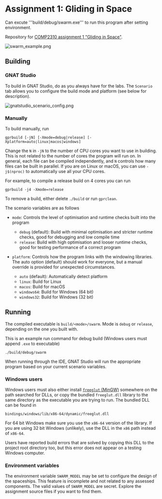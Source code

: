 # Assignment 1: Gliding in Space

Can excute '''build/debug/swarm.exe''' to run this program after setting environment.

Repository for [COMP2310 assignment 1 "Gliding in Space"](https://cs.anu.edu.au/courses/comp2310/assessment/assignment1/).

![swarm_example.png](https://i.loli.net/2021/10/13/vJxHEfuk95m2QSz.png)


## Building

### GNAT Studio

To build in GNAT Studio, do as you always have for the labs. The `Scenario` tab allows you to configure the build mode and platform (see below for description).

![gnatstudio_scenario_config.png](https://i.loli.net/2021/10/13/c8XZ3eCPYkxIN45.png)


### Manually

To build manually, run
```
gprbuild [-jN] [-Xmode=debug|release] [-Xplatform=auto|linux|macos|windows]
```

Change the `N` in `-jN` to the number of CPU cores you want to use in building. This is not related to the number of cores the program will run on. In general, each file can be compiled independently, and `N` controls how many files can be built in parallel. If you are on Linux or macOS, you can use `-j$(nproc)` to automatically use all your CPU cores.

For example, to compile a release build on 4 cores you can run
```
gprbuild -j4 -Xmode=release
```

To remove a build, either delete `./build` or run `gprclean`.

The scenario variables are as follows
- `mode`:
    Controls the level of optimisation and runtime checks built into the program
    - `debug` (default): Build with minimal optimisation and stricter runtime checks, good for debugging and low compile time
    - `release`: Build with high optimisation and looser runtime checks, good for testing performance of a correct program


- `platform`:
    Controls how the program links with the windowing libraries. The auto option (default) should work for everyone, but a manual override is provided for unexpected circumstances.
    - `auto` (default): Automatically detect platform
    - `linux`: Build for Linux
    - `macos`: Build for macOS
    - `windows64`: Build for Windows (64 bit)
    - `windows32`: Build for Windows (32 bit)


## Running

The compiled executable is `build/<mode>/swarm`. Mode is `debug` or `release`, depending on the one you built with.

This is an example run command for debug build (Windows users must append `.exe` to executable)
```
./build/debug/swarm
```

When running through the IDE, GNAT Studio will run the appropriate program based on your current scenario variables.


### Windows users

Windows users must also either install [`freeglut` (MinGW)](https://www.transmissionzero.co.uk/software/freeglut-devel/) somewhere on the path searched for DLLs, or copy the bundled `freeglut.dll` library to the same directory as the executable you are trying to run. The bundled DLL can be found in
```
bindings/windows/lib/x86-64/dynamic/freeglut.dll
```
For 64 bit Windows make sure you use the `x86-64` version of the library. If you are using 32 bit Windows (unlikely), use the DLL in the `x86` path instead of `x86-64`.

Users have reported build errors that are solved by copying this DLL to the project root directory too, but this error does not appear on a testing Windows computer.


### Environment variables

The environment variable `SWARM_MODEL` may be set to configure the design of the spaceships. This feature is incomplete and not related to any assessed components. The valid values of `SWARM_MODEL` are secret. Explore the assignment source files if you want to find them.

